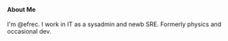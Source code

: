 #### About Me

I'm @efrec.
I work in IT as a sysadmin and newb SRE.
Formerly physics and occasional dev.

